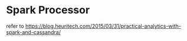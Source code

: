 # Spark Processor
refer to https://blog.heuritech.com/2015/03/31/practical-analytics-with-spark-and-cassandra/